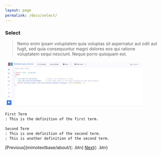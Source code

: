 ```yaml
---
layout: page
permalink: /docs/select/
---
```


### **Select**

> Nemo enim ipsam voluptatem quia voluptas sit aspernatur aut odit aut fugit, sed quia consequuntur magni dolores eos qui ratione voluptatem sequi nesciunt. Neque porro quisquam est.

![WDQS](/endpoint.jpg)

```
First Term
: This is the definition of the first term.

Second Term
: This is one definition of the second term.
: This is another definition of the second term.
```

[Previous](mimotextbase/about/{: .btn} [Next](mimotextbase/about/){: .btn}
